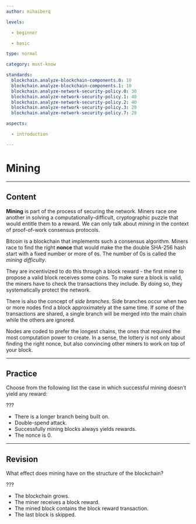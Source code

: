 ```yaml
---
author: mihaiberq

levels:

  - beginner

  - basic

type: normal

category: must-know

standards:
  blockchain.analyze-blockchain-components.0: 10
  blockchain.analyze-blockchain-components.1: 10
  blockchain.analyze-network-security-policy.0: 30
  blockchain.analyze-network-security-policy.1: 40
  blockchain.analyze-network-security-policy.2: 40
  blockchain.analyze-network-security-policy.3: 20
  blockchain.analyze-network-security-policy.7: 20

aspects:

  - introduction

---
```

# Mining

---
## Content

**Mining** is part of the process of securing the network. Miners race one another in solving a computationally-difficult, cryptographic puzzle that would entitle them to a reward. We can only talk about *mining* in the context of proof-of-work consensus protocols.
             	
Bitcoin is a blockchain that implements such a consensus algorithm. Miners race to find the right **nonce** that would make the the double SHA-256 hash start with a fixed number or more of `0`s. The number of 0s is called the *mining difficulty*.
             	
They are incentivized to do this through a block reward - the first miner to propose a valid block receives some coins. To make sure a block is valid, the miners have to check the transactions they include. By doing so, they systematically protect the network.
             	
There is also the concept of *side branches*. Side branches occur when two or more nodes find a block approximately at the same time. If some of the transactions are shared, a single branch will be merged into the main chain while the others are ignored.
             	
Nodes are coded to prefer the longest chains, the ones that required the most computation power to create. In a sense, the lottery is not only about finding the right nonce, but also convincing other miners to work on top of your block.

---
## Practice

Choose from the following list the case in which successful mining doesn't yield any reward:
             	
???
             	
* There is a longer branch being built on.
* Double-spend attack.
* Successfully mining blocks always yields rewards.
* The nonce is 0.

---
## Revision

What effect does mining have on the structure of the blockchain?
             	
???
             	
* The blockchain grows.
* The miner receives a block reward.
* The mined block contains the block reward transaction.
* The last block is skipped.

